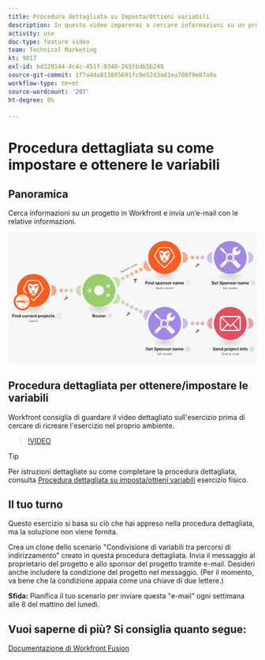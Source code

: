 ```yaml
---
title: Procedura dettagliata su Imposta/Ottieni variabili
description: In questo video imparerai a cercare informazioni su un progetto in Workfront e a inviare un messaggio e-mail con le relative informazioni in [!DNL Adobe Workfront Fusion].
activity: use
doc-type: feature video
team: Technical Marketing
kt: 9017
exl-id: bd329144-4c4c-451f-9340-265fbdb5b249
source-git-commit: 1f7a4da813805691fc0e52d3ad1ea708f9e07a9a
workflow-type: tm+mt
source-wordcount: '207'
ht-degree: 0%

---
```


# Procedura dettagliata su come impostare e ottenere le variabili

## Panoramica

Cerca informazioni su un progetto in Workfront e invia un’e-mail con le relative informazioni.

![Immagine dello scenario di fusione](assets/universal-connectors-and-routing-8.png)

## Procedura dettagliata per ottenere/impostare le variabili

Workfront consiglia di guardare il video dettagliato sull&#39;esercizio prima di cercare di ricreare l&#39;esercizio nel proprio ambiente.

>[!VIDEO](https://video.tv.adobe.com/v/335276/?quality=12)

>[!TIP]
>
>Per istruzioni dettagliate su come completare la procedura dettagliata, consulta [Procedura dettagliata su imposta/ottieni variabili](https://experienceleague.adobe.com/docs/workfront-learn/tutorials-workfront/fusion/exercises/set-get-variables.html?lang=en) esercizio fisico.

## Il tuo turno

Questo esercizio si basa su ciò che hai appreso nella procedura dettagliata, ma la soluzione non viene fornita.

Crea un clone dello scenario &quot;Condivisione di variabili tra percorsi di indirizzamento&quot; creato in questa procedura dettagliata. Invia il messaggio al proprietario del progetto e allo sponsor del progetto tramite e-mail. Desideri anche includere la condizione del progetto nel messaggio. (Per il momento, va bene che la condizione appaia come una chiave di due lettere.)

**Sfida:** Pianifica il tuo scenario per inviare questa &quot;e-mail&quot; ogni settimana alle 8 del mattino del lunedì.

## Vuoi saperne di più? Si consiglia quanto segue:

[Documentazione di Workfront Fusion](https://experienceleague.adobe.com/docs/workfront/using/adobe-workfront-fusion/workfront-fusion-2.html?lang=en)
